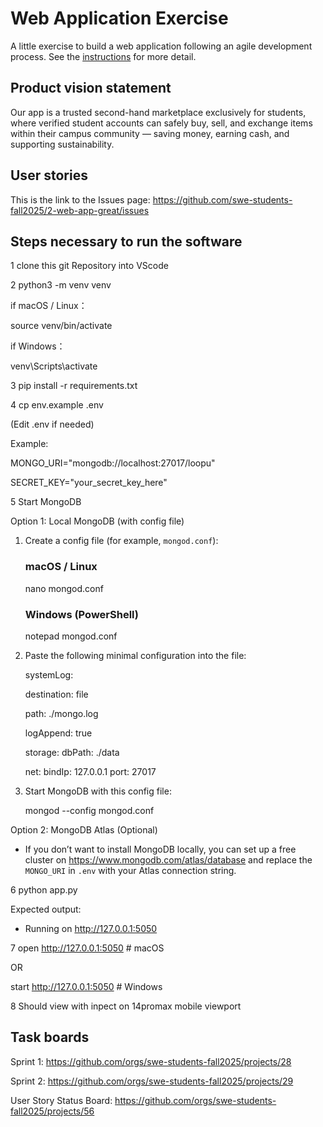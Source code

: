 # Web Application Exercise

A little exercise to build a web application following an agile development process. See the [instructions](instructions.md) for more detail.

## Product vision statement

Our app is a trusted second-hand marketplace exclusively for students, where verified student accounts can safely buy, sell, and exchange items within their campus community — saving money, earning cash, and supporting sustainability.


## User stories

This is the link to the Issues page: https://github.com/swe-students-fall2025/2-web-app-great/issues

## Steps necessary to run the software
1
clone this git Repository into VScode


2
python3 -m venv venv

if macOS / Linux：

source venv/bin/activate

if Windows：

 venv\Scripts\activate
 
3
pip install -r requirements.txt


4
cp env.example .env

(Edit .env if needed)

 Example:
 
 MONGO_URI="mongodb://localhost:27017/loopu"
 
 SECRET_KEY="your_secret_key_here"

5
Start MongoDB

   Option 1: Local MongoDB (with config file)

   1. Create a config file (for example, `mongod.conf`):

      ### macOS / Linux
      nano mongod.conf

      ### Windows (PowerShell)
      notepad mongod.conf

   2. Paste the following minimal configuration into the file:

      systemLog:
      
        destination: file
      
        path: ./mongo.log
      
        logAppend: true
      
      storage:
        dbPath: ./data
      
      net:
        bindIp: 127.0.0.1
        port: 27017

   4. Start MongoDB with this config file:
      
      mongod --config mongod.conf

   Option 2: MongoDB Atlas (Optional)
   
   - If you don’t want to install MongoDB locally, you can set up a free cluster on https://www.mongodb.com/atlas/database and replace the `MONGO_URI` in `.env` with your Atlas connection string.
 
6
python app.py

 Expected output:
 
 * Running on http://127.0.0.1:5050
   
7
open http://127.0.0.1:5050    # macOS

 OR
 
start http://127.0.0.1:5050   # Windows

8
Should view with inpect on 14promax mobile viewport


## Task boards
Sprint 1: https://github.com/orgs/swe-students-fall2025/projects/28

Sprint 2: https://github.com/orgs/swe-students-fall2025/projects/29

User Story Status Board: https://github.com/orgs/swe-students-fall2025/projects/56
